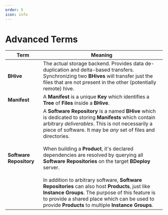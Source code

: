 ```yaml
---
order: 5
icon: info
---
```


<style>
    .t1 td {
        vertical-align: text-top;
    }
    .t1 th:first-child {
        width: 25%;
    }
</style>

# Advanced Terms

Term | Meaning
--- | ---
**BHive** | The actual storage backend. Provides data de-duplication and delta-based transfers. Synchronizing two **BHives** will transfer just the files that are not present in the other (potentially remote) hive.
**Manifest** | A **Manifest** is a unique **Key** which identifies a **Tree** of **Files** inside a **BHive**.
**Software Repository** | A **Software Repository** is a named **BHive** which is dedicated to storing **Manifests** which contain arbitrary _deliverables_. This is not necessarily a piece of software. It may be _any_ set of files and directories.<br/><br/>When building a **Product**, it's declared dependencies are resolved by querying all **Software Repositories** on the target **BDeploy** server.<br/><br/>In addition to arbitrary software, **Software Repositories** can also host **Products**, just like **Instance Groups**. The purpose of this feature is to provide a shared place which can be used to provide **Products** to multiple **Instance Groups**.
